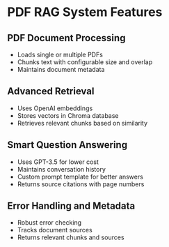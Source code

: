 # PDF RAG System Features

## PDF Document Processing
- Loads single or multiple PDFs
- Chunks text with configurable size and overlap
- Maintains document metadata

## Advanced Retrieval
- Uses OpenAI embeddings
- Stores vectors in Chroma database
- Retrieves relevant chunks based on similarity

## Smart Question Answering
- Uses GPT-3.5 for lower cost
- Maintains conversation history
- Custom prompt template for better answers
- Returns source citations with page numbers

## Error Handling and Metadata
- Robust error checking
- Tracks document sources
- Returns relevant chunks and sources